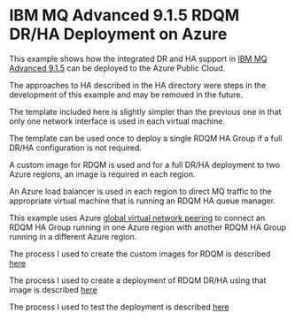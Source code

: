 # IBM MQ Advanced 9.1.5 RDQM DR/HA Deployment on Azure

This example shows how the integrated DR and HA support in [IBM MQ Advanced 9.1.5](https://www-01.ibm.com/common/ssi/ShowDoc.wss?docURL=/common/ssi/rep_ca/4/897/ENUS220-094/index.html) can be deployed to the Azure Public Cloud.

The approaches to HA described in the HA directory were steps in the development of this example and may be removed in the future.

The template included here is slightly simpler than the previous one in that only one network interface is used in each virtual machine.

The template can be used once to deploy a single RDQM HA Group if a full DR/HA configuration is not required.

A custom image for RDQM is used and for a full DR/HA deployment to two Azure regions, an image is required in each region.

An Azure load balancer is used in each region to direct MQ traffic to the appropriate virtual machine that is running an RDQM HA queue manager.

This example uses Azure [global virtual network peering](https://docs.microsoft.com/en-gb/azure/virtual-network/virtual-network-peering-overview) to connect an RDQM HA Group running in one Azure region with another RDQM HA Group running in a different Azure region.

The process I used to create the custom images for RDQM is described [here](Image.md)

The process I used to create a deployment of RDQM DR/HA using that image is described [here](Deployment.md)

The process I used to test the deployment is described [here](Test.md)
